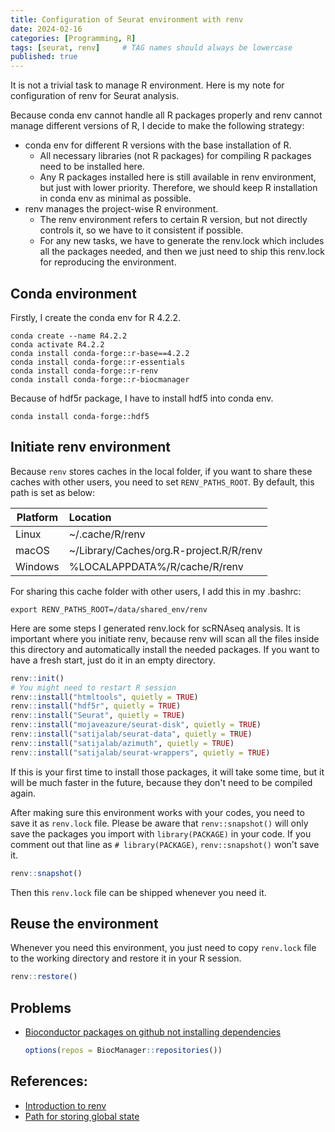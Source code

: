 ```yaml
---
title: Configuration of Seurat environment with renv
date: 2024-02-16
categories: [Programming, R]
tags: [seurat, renv]     # TAG names should always be lowercase
published: true
---
```


It is not a trivial task to manage R environment. Here is my note for configuration of renv for Seurat analysis.

Because conda env cannot handle all R packages properly and renv cannot manage different versions of R, I decide to make the following strategy:

- conda env for different R versions with the base installation of R.
  - All necessary libraries (not R packages) for compiling R packages need to be installed here.
  - Any R packages installed here is still available in renv environment, but just with lower priority. Therefore, we should keep R installation in conda env as minimal as possible.
- renv manages the project-wise R environment.
  - The renv environment refers to certain R version, but not directly controls it, so we have to it consistent if possible.
  - For any new tasks, we have to generate the renv.lock which includes all the packages needed, and then we just need to ship this renv.lock for reproducing the environment.

## Conda environment

Firstly, I create the conda env for R 4.2.2.

```shell
conda create --name R4.2.2
conda activate R4.2.2
conda install conda-forge::r-base==4.2.2
conda install conda-forge::r-essentials
conda install conda-forge::r-renv
conda install conda-forge::r-biocmanager
```

Because of hdf5r package, I have to install hdf5 into conda env.

```shell
conda install conda-forge::hdf5
```

## Initiate renv environment

Because `renv` stores caches in the local folder, if you want to share these caches with other users, you need to set `RENV_PATHS_ROOT`. By default, this path is set as below:

| Platform | Location     | 
|----------|:-------------|
| Linux | ~/.cache/R/renv |
| macOS | ~/Library/Caches/org.R-project.R/R/renv |
| Windows | %LOCALAPPDATA%/R/cache/R/renv |

For sharing this cache folder with other users, I add this in my .bashrc:

```shell
export RENV_PATHS_ROOT=/data/shared_env/renv
```

Here are some steps I generated renv.lock for scRNAseq analysis. It is important where you initiate renv, because renv will scan all the files inside this directory and automatically install the needed packages. If you want to have a fresh start, just do it in an empty directory.

```R
renv::init()
# You might need to restart R session
renv::install("htmltools", quietly = TRUE)
renv::install("hdf5r", quietly = TRUE)
renv::install("Seurat", quietly = TRUE)
renv::install("mojaveazure/seurat-disk", quietly = TRUE)
renv::install("satijalab/seurat-data", quietly = TRUE)
renv::install("satijalab/azimuth", quietly = TRUE)
renv::install("satijalab/seurat-wrappers", quietly = TRUE)
```

If this is your first time to install those packages, it will take some time, but it will be much faster in the future, because they don't need to be compiled again.

After making sure this environment works with your codes, you need to save it as `renv.lock` file. Please be aware that `renv::snapshot()` will only save the packages you import with `library(PACKAGE)` in your code. If you comment out that line as `# library(PACKAGE)`, `renv::snapshot()` won't save it.

```R
renv::snapshot()
```

Then this `renv.lock` file can be shipped whenever you need it.
 
## Reuse the environment

Whenever you need this environment, you just need to copy `renv.lock` file to the working directory and restore it in your R session.

```R
renv::restore()
```

## Problems

- [Bioconductor packages on github not installing dependencies](https://github.com/rstudio/renv/issues/934)
  ```R
  options(repos = BiocManager::repositories())
  ```

## References:

- [Introduction to renv](https://rstudio.github.io/renv/articles/renv.html)
- [Path for storing global state](https://rstudio.github.io/renv/reference/paths.html)

